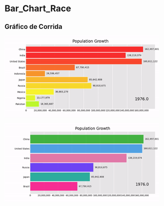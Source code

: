 # Bar_Chart_Race
## Gráfico de Corrida

![Gráfico de Corrida - 1](https://github.com/mathe-alves/Bar_Chart_Race/blob/main/ezgif.com-gif-maker.gif)


![Gráfico de Corrida - 2](https://github.com/mathe-alves/Bar_Chart_Race/blob/main/ezgif.com-gif-maker%20(1).gif)
